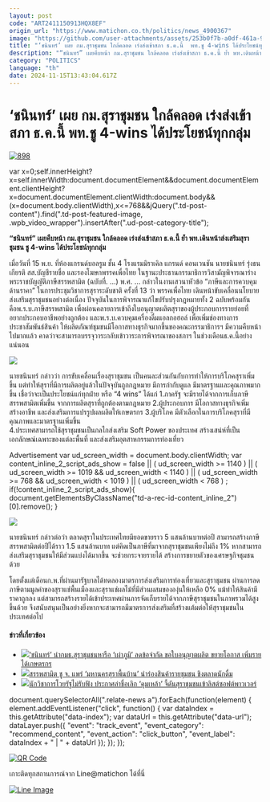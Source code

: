 ```yaml
---
layout: post
code: "ART2411150913HQX8EF"
origin_url: "https://www.matichon.co.th/politics/news_4900367"
image: "https://github.com/user-attachments/assets/253b0f7b-a0df-461a-9ce1-eadd8d4fd454"
title: "‘ชนินทร์’ เผย กม.สุราชุมชน ใกล้คลอด เร่งส่งเข้าสภา ธ.ค.นี้  พท.ชู 4-wins ได้ประโยชน์ทุกกลุ่ม"
description: "“ชนินทร์” เผยคืบหน้า กม.สุราชุมชน ใกล้คลอด เร่งส่งเข้าสภา ธ.ค.นี้ ย้ำ พท.เดินหน้าส่งเสริมสุราชุมชน ชู 4-wins ได้ประโยชน์ทุกกลุ่ม"
category: "POLITICS"
language: "th"
date: 2024-11-15T13:43:04.617Z
---
```


# ‘ชนินทร์’ เผย กม.สุราชุมชน ใกล้คลอด เร่งส่งเข้าสภา ธ.ค.นี้  พท.ชู 4-wins ได้ประโยชน์ทุกกลุ่ม

[![](https://www.matichon.co.th/wp-content/uploads/2024/11/898-7.jpg "898")](https://www.matichon.co.th/wp-content/uploads/2024/11/898-7.jpg)

var x=0;self.innerHeight?x=self.innerWidth:document.documentElement&&document.documentElement.clientHeight?x=document.documentElement.clientWidth:document.body&&(x=document.body.clientWidth),x<=768&&jQuery(".td-post-content").find(".td-post-featured-image, .wpb\_video\_wrapper").insertAfter(".ud-post-category-title");

**“ชนินทร์” เผยคืบหน้า กม.สุราชุมชน ใกล้คลอด เร่งส่งเข้าสภา ธ.ค.นี้ ย้ำ พท.เดินหน้าส่งเสริมสุราชุมชน ชู 4-wins ได้ประโยชน์ทุกกลุ่ม**

เมื่อวันที่ 15 พ.ย. ที่ห้องแกรนด์บอลรูม ชั้น 4 โรงแรมมิราเคิล แกรนด์ คอนเวนชัน นายชนินทร์ รุ่งธนเกียรติ สส.บัญชีรายชื่อ และรองโฆษกพรรคเพื่อไทย ในฐานะประธานกรรมาธิการวิสามัญพิจารณาร่างพระราชบัญญัติภาษีสรรพสามิต (ฉบับที่. …) พ.ศ. … กล่าวในงานเสวนาหัวข้อ “ภาษีและการควบคุมด้านราคา” ในการประชุมวิชาการสุราระดับชาติ ครั้งที่ 13 ว่า พรรคเพื่อไทย เดินหน้าขับเคลื่อนนโยบายส่งเสริมสุราชุมชนอย่างต่อเนื่อง ปัจจุบันในการพิจารณาแก้ไขปรับปรุงกฎหมายทั้ง 2 ฉบับพร้อมกัน คือพ.ร.บ.ภาษีสรรพสามิต เพื่อผ่อนคลายการเข้าถึงใบอนุญาตผลิตสุราของผู้ประกอบการรายย่อยที่อยากประกอบอาชีพอย่างถูกต้อง และพ.ร.บ.ควบคุมเครื่องดื่มแอลกอฮอล์ เพื่อเพิ่มช่องทางการประชาสัมพันธ์สินค้า ให้ผลิตภัณฑ์ชุมชนมีโอกาสทางธุรกิจมากขึ้นของคณะกรรมาธิการฯ มีความคืบหน้าไปมากแล้ว คาดว่าจะสามารถบรรจุวาระกลับเข้าวาระการพิจารณาของสภาฯ ในช่วงเดือนธ.ค.นี้อย่างแน่นอน

![](https://www.matichon.co.th/wp-content/uploads/2024/11/S__47562756_0.jpg)

นายชนินทร์ กล่าวว่า การขับเคลื่อนเรื่องสุราชุมชน เป็นคนละส่วนกันกับการทำให้การบริโภคสุราเพิ่มขึ้น แต่ทำให้สุราที่มีการผลิตอยู่แล้วในปัจจุบันถูกกฎหมาย มีการกำกับดูแล มีมาตรฐานและคุณภาพมากขึ้น เชื่อว่าจะเป็นประโยชน์แก่ทุกฝ่าย หรือ “4 wins” ได้แก่ 1.ภาครัฐ จะมีรายได้จากการเก็บภาษีสรรพสามิตเพิ่มขึ้น จากการผลิตสุราที่ถูกต้องตามกฎหมาย 2.ผู้ประกอบการ มีโอกาสทางธุรกิจเพิ่ม สร้างอาชีพ และส่งเสริมการแปรรูปผลผลิตให้เกษตรกร 3.ผู้บริโภค มีตัวเลือกในการบริโภคสุราที่มีคุณภาพและมาตรฐานเพิ่มขึ้น  
4.ประเทศสามารถใช้สุราชุมชนเป็นกลไกส่งเสริม Soft Power ของประเทศ สร้างเสน่ห์ที่เป็นเอกลักษณ์เฉพาะของแต่ละพื้นที่ และส่งเสริมอุตสาหกรรมการท่องเที่ยว

Advertisement var ud\_screen\_width = document.body.clientWidth; var content\_inline\_2\_script\_ads\_show = false || ( ud\_screen\_width >= 1140 ) || ( ud\_screen\_width >= 1019 && ud\_screen\_width < 1140 ) || ( ud\_screen\_width >= 768 && ud\_screen\_width < 1019 ) || ( ud\_screen\_width < 768 ) ; if(!content\_inline\_2\_script\_ads\_show){ document.getElementsByClassName("td-a-rec-id-content\_inline\_2")\[0\].remove(); }

![](https://www.matichon.co.th/wp-content/uploads/2024/11/S__47562758_0.jpg)

นายชนินทร์ กล่าวต่อว่า ตลาดสุราในประเทศไทยมียอดขายราว 5 แสนล้านบาทต่อปี สามารถสร้างภาษีสรรพสามิตต่อปีได้ราว 1.5 แสนล้านบาท แต่คิดเป็นภาษีที่มาจากสุราชุมชนเพียงไม่ถึง 1% หากสามารถส่งเสริมสุราชุมชนให้มีส่วนแบ่งได้มากขึ้น จะช่วยกระจายรายได้ สร้างการขยายตัวของเศรษฐกิจชุมชนด้วย

โดยตั้งแต่เดือนก.พ.ที่ผ่านมารัฐบาลได้ทดลองมาตรการส่งเสริมการท่องเที่ยวและสุราชุมชน ผ่านการลดภาษีตามมูลค่าของสุราแช่พื้นเมืองและสุราแช่ผลไม้ที่มีส่วนผสมขององุ่นให้เหลือ 0% แม้ทำให้สินค้ามีราคาถูกลง แต่สามารถสร้างรายได้เข้าประเทศผ่านการจัดเก็บรายได้จากภาษีสุราชุมชนในภาพรวมได้สูงขึ้นด้วย จึงสนับสนุนเป็นอย่างยิ่งหากจะสามารถมีมาตรการส่งเสริมที่สร้างแต้มต่อให้สุราชุมชนในประเทศต่อไป

#### ข่าวที่เกี่ยวข้อง

*   [![](https://www.matichon.co.th/wp-content/uploads/2024/11/l728-2.jpg)‘ชนินทร์’ นำกมธ.สุราชุมชนหารือ ‘เผ่าภูมิ’ ลดข้อจำกัด ขอใบอนุญาตผลิต ขยายโอกาส เพิ่มรายได้เกษตรกร](https://www.matichon.co.th/politics/news_4893446)
*   [![](https://www.matichon.co.th/wp-content/uploads/2024/07/ดร.เอก-จ.แพร่.jpg)สรรพสามิต ชู จ. แพร่ ‘มหานครสุราพื้นบ้าน’ นำร่องสินค้ารายชุมชน ชิงตลาดนักดื่ม](https://www.matichon.co.th/economy/news_4667783)
*   [![](https://www.matichon.co.th/wp-content/uploads/2024/02/หวังดันสุราเข้าลิสต์ซอฟต์พาวเวอร์.jpg)นักวิชาการโวยรัฐไม่รับฟัง ประกาศล่าชื่อเลิก ‘คุมเหล้า’ จี้ดันสุราชุมชนเข้าลิสต์ซอฟต์พาวเวอร์](https://www.matichon.co.th/local/news_4440138)

document.querySelectorAll(".relate-news a").forEach(function(element) { element.addEventListener("click", function() { var dataIndex = this.getAttribute("data-index"); var dataUrl = this.getAttribute("data-url"); dataLayer.push({ "event": "track\_event", "event\_category": "recommend\_content", "event\_action": "click\_button", "event\_label": dataIndex + " | " + dataUrl }); }); });

[![QR Code](https://www.matichon.co.th/wp-content/uploads/2023/07/wob1371z.jpg)](https://lin.ee/ht0nDxX)

เกาะติดทุกสถานการณ์จาก Line@matichon ได้ที่นี่

[![Line Image](https://www.matichon.co.th/wp-content/uploads/2023/07/th.png)](https://lin.ee/ht0nDxX)